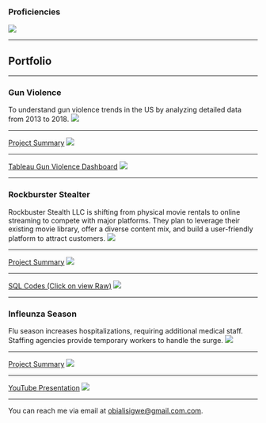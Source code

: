 
### Proficiencies  

<img src="images/Skills.png?raw=true"/>

---

## Portfolio

---

### Gun Violence 

To understand gun violence trends in the US by analyzing detailed data from 2013 to 2018.
<img src="images/Incident Count.png?raw=true"/>

---
[Project Summary](/pdf/Portfolionew.pdf)
<img src="images/Number of Casualties.png?raw=true"/>

---
[Tableau Gun Violence Dashboard](https://public.tableau.com/app/profile/obinwanne.alisigwe/viz/FinalProjectDashboard_17216771860780/FinalDashboard/)
<img src="images/Time Series.png?raw=true"/>

---

### Rockburster Stealter 

Rockbuster Stealth LLC is shifting from physical movie rentals to online streaming to compete with major platforms. They plan to leverage their existing movie library, offer a diverse content mix, and build a user-friendly platform to attract customers.
<img src="images/Top 10 Countries.png?raw=true"/>

---
[Project Summary](/pdf/SQLPresentation.pdf)
<img src="images/Top 10.png?raw=true"/>

---
[SQL Codes (Click on view Raw)](https://github.com/Ezeugonna/Obi_SQL/blob/main/Exercise%203.10%20Excel%20Sheet.xlsx/)
<img src="images/Geography.png?raw=true"/>

---

### Infleunza Season

Flu season increases hospitalizations, requiring additional medical staff. Staffing agencies provide temporary workers to handle the surge.
<img src="images/Map.png?raw=true"/>

---
[Project Summary](/pdf/Presentation.pdf)
<img src="images/Treemap.png?raw=true"/>

---
[YouTube Presentation](https://www.youtube.com/watch?v=pI7QyYApHpo/)
<img src="images/Charts.png?raw=true"/>

---

<p>You can reach me via email at <a href="mailto:your.email@example.com">obialisigwe@gmail.com.com</a>.</p>
<!--### Contact


- [Project 2 Title](http://example.com/)
- [Project 3 Title](http://example.com/)
- [Project 4 Title](http://example.com/)
- [Project 5 Title](http://example.com/)

---




---
<!--p style="font-size:11px">Page template forked from <a href="https://github.com/evanca/quick-portfolio">evanca</a></p>
<!-- Remove above link if you don't want to attibute -->

